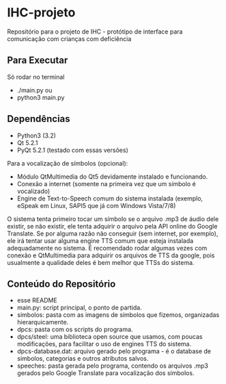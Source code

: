 IHC-projeto
===========

Repositório para o projeto de IHC - protótipo de interface para comunicação com crianças com deficiência


Para Executar
-----------

Só rodar no terminal
* ./main.py
ou
* python3 main.py


Dependências
-----------

* Python3 (3.2)
* Qt 5.2.1
* PyQt 5.2.1
(testado com essas versões)

Para a vocalização de símbolos (opcional):
* Módulo QtMultimedia do Qt5 devidamente instalado e funcionando.
* Conexão a internet (somente na primeira vez que um símbolo é vocalizado)
* Engine de Text-to-Speech comum do sistema instalada (exemplo, eSpeak em Linux, SAPI5 que já com Windows Vista/7/8)

O sistema tenta primeiro tocar um símbolo se o arquivo .mp3 de áudio dele existir, se não existir, ele tenta adquirir
o arquivo pela API online do Google Translate. Se por alguma razão não conseguir (sem internet, por exemplo), ele
irá tentar usar alguma engine TTS comum que esteja instalada adequadamente no sistema.
É recomendado rodar algumas vezes com conexão e QtMultimedia para adquirir os arquivos de TTS da google, pois 
usualmente a qualidade deles é bem melhor que TTSs do sistema.


Conteúdo do Repositório
------------

* esse README
* main.py: script principal, o ponto de partida.
* simbolos: pasta com as imagens de símbolos que fizemos, organizadas hierarquicamente.
* dpcs: pasta com os scripts do programa.
* dpcs/steel: uma biblioteca open source que usamos, com poucas modificações, para facilitar o uso de engines TTS do sistema.
* dpcs-database.dat: arquivo gerado pelo programa - é o database de simbolos, categorias e outros atributos salvos.
* speeches: pasta gerada pelo programa, contendo os arquivos .mp3 gerados pelo Google Translate para vocalização dos símbolos.
